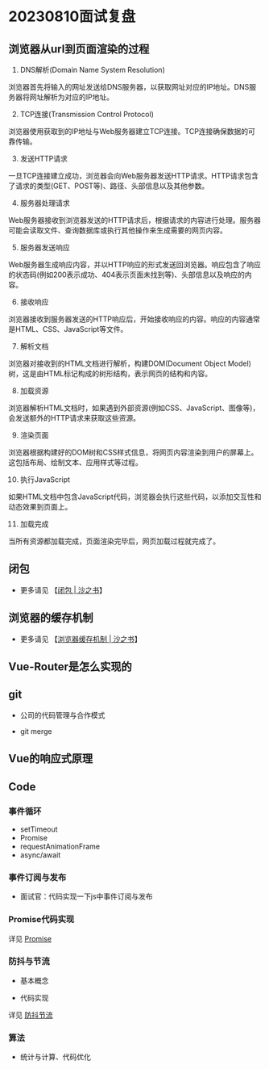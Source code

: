 # 20230810面试复盘

## 浏览器从url到页面渲染的过程

1. DNS解析(Domain Name System Resolution)

浏览器首先将输入的网址发送给DNS服务器，以获取网址对应的IP地址。DNS服务器将网址解析为对应的IP地址。

2. TCP连接(Transmission Control Protocol)

浏览器使用获取到的IP地址与Web服务器建立TCP连接。TCP连接确保数据的可靠传输。

3. 发送HTTP请求

一旦TCP连接建立成功，浏览器会向Web服务器发送HTTP请求。HTTP请求包含了请求的类型(GET、POST等)、路径、头部信息以及其他参数。

4. 服务器处理请求

Web服务器接收到浏览器发送的HTTP请求后，根据请求的内容进行处理。服务器可能会读取文件、查询数据库或执行其他操作来生成需要的网页内容。

5. 服务器发送响应

Web服务器生成响应内容，并以HTTP响应的形式发送回浏览器。响应包含了响应的状态码(例如200表示成功、404表示页面未找到等)、头部信息以及响应的内容。

6. 接收响应

浏览器接收到服务器发送的HTTP响应后，开始接收响应的内容。响应的内容通常是HTML、CSS、JavaScript等文件。

7. 解析文档

浏览器对接收到的HTML文档进行解析，构建DOM(Document Object Model)树，这是由HTML标记构成的树形结构，表示网页的结构和内容。

8. 加载资源

浏览器解析HTML文档时，如果遇到外部资源(例如CSS、JavaScript、图像等)，会发送额外的HTTP请求来获取这些资源。

9. 渲染页面

浏览器根据构建好的DOM树和CSS样式信息，将网页内容渲染到用户的屏幕上。这包括布局、绘制文本、应用样式等过程。

10. 执行JavaScript

如果HTML文档中包含JavaScript代码，浏览器会执行这些代码，以添加交互性和动态效果到页面上。

11. 加载完成

当所有资源都加载完成，页面渲染完毕后，网页加载过程就完成了。

## 闭包

- 更多请见 【[闭包 | 沙之书](/javascript/闭包.html)】

## 浏览器的缓存机制

- 更多请见 【[浏览器缓存机制 | 沙之书](/前端/浏览器缓存机制.html)】

## Vue-Router是怎么实现的

## git

- 公司的代码管理与合作模式

- git merge

## Vue的响应式原理

## Code

### 事件循环

- setTimeout
- Promise
- requestAnimationFrame
- async/await

### 事件订阅与发布

- 面试官：代码实现一下js中事件订阅与发布



### Promise代码实现

详见 [Promise](/JavaScript/Promise.html)

### 防抖与节流

- 基本概念

- 代码实现

详见 [防抖节流](/JavaScript/防抖节流.html)

### 算法

- 统计与计算、代码优化
